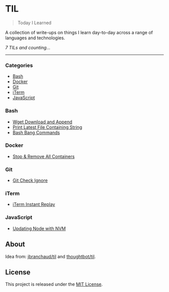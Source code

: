 # TIL

> Today I Learned

A collection of write-ups on things I learn day-to-day across a range of languages and technologies.

_7 TILs and counting&hellip;_

---

### Categories

* [Bash](#bash)
* [Docker](#docker)
* [Git](#git)
* [iTerm](#iterm)
* [JavaScript](#javascript)

### Bash

- [Wget Download and Append](bash/wget-download-and-append.md)
- [Print Latest File Containing String](bash/less-and-grep.md)
- [Bash Bang Commands](bash/bash-bang.md)

### Docker

- [Stop & Remove All Containers](docker/stop-remove-all-containers.md)

### Git

- [Git Check Ignore](git/check-ignore.md)

### iTerm

- [iTerm Instant Replay](iterm/instant-replay.md)

### JavaScript

- [Updating Node with NVM](javascript/nvm-update.md)

## About

Idea from: [jbranchaud/til](https://github.com/jbranchaud/til) and [thoughtbot/til](https://github.com/thoughtbot/til).

## License

This project is released under the [MIT License](http://www.opensource.org/licenses/MIT).
